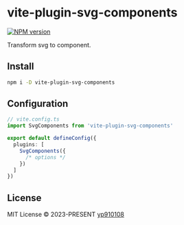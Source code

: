 # vite-plugin-svg-components

[![NPM version](https://img.shields.io/npm/v/vite-plugin-svg-components?color=a1b858&label=)](https://www.npmjs.com/package/vite-plugin-svg-components)

Transform svg to component.

## Install

```bash
npm i -D vite-plugin-svg-components
```

## Configuration

```ts
// vite.config.ts
import SvgComponents from 'vite-plugin-svg-components'

export default defineConfig({
  plugins: [
    SvgComponents({
      /* options */
    })
  ]
})
```

## License

MIT License © 2023-PRESENT [yp910108](https://github.com/yp910108)
